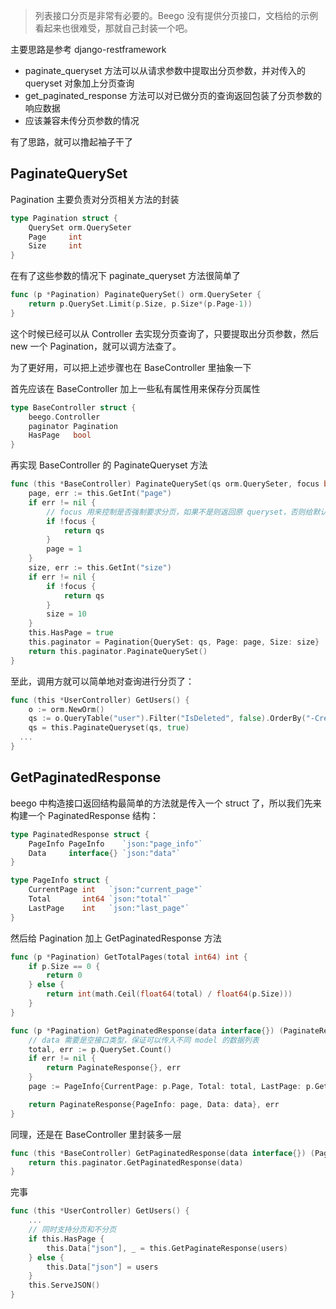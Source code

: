 > 列表接口分页是非常有必要的。Beego 没有提供分页接口，文档给的示例看起来也很难受，那就自己封装一个吧。

主要思路是参考 django-restframework

- paginate_queryset 方法可以从请求参数中提取出分页参数，并对传入的 queryset 对象加上分页查询
- get_paginated_response 方法可以对已做分页的查询返回包装了分页参数的响应数据
- 应该兼容未传分页参数的情况

有了思路，就可以撸起袖子干了

## PaginateQuerySet
Pagination 主要负责对分页相关方法的封装
```go
type Pagination struct {
	QuerySet orm.QuerySeter
	Page     int
	Size     int
}
```

在有了这些参数的情况下 paginate_queryset 方法很简单了
```go
func (p *Pagination) PaginateQuerySet() orm.QuerySeter {
	return p.QuerySet.Limit(p.Size, p.Size*(p.Page-1))
}
```

这个时候已经可以从 Controller 去实现分页查询了，只要提取出分页参数，然后 new 一个 Pagination，就可以调方法查了。

为了更好用，可以把上述步骤也在 BaseController 里抽象一下

首先应该在 BaseController 加上一些私有属性用来保存分页属性
```go
type BaseController struct {
	beego.Controller
	paginator Pagination
	HasPage   bool
}
```
再实现 BaseController 的 PaginateQueryset 方法
```go
func (this *BaseController) PaginateQuerySet(qs orm.QuerySeter, focus bool) orm.QuerySeter {
	page, err := this.GetInt("page")
	if err != nil {
        // focus 用来控制是否强制要求分页，如果不是则返回原 queryset，否则给默认分页参数
		if !focus {
			return qs
		}
		page = 1
	}
	size, err := this.GetInt("size")
	if err != nil {
		if !focus {
			return qs
		}
		size = 10
	}
	this.HasPage = true
	this.paginator = Pagination{QuerySet: qs, Page: page, Size: size}
	return this.paginator.PaginateQuerySet()
}
```

至此，调用方就可以简单地对查询进行分页了：
```go
func (this *UserController) GetUsers() {
	o := orm.NewOrm()
    qs := o.QueryTable("user").Filter("IsDeleted", false).OrderBy("-CreatedAt")
    qs = this.PaginateQueryset(qs, true)
  ...
}
```

## GetPaginatedResponse

beego 中构造接口返回结构最简单的方法就是传入一个 struct 了，所以我们先来构建一个 PaginatedResponse 结构：

```go
type PaginatedResponse struct {
	PageInfo PageInfo    `json:"page_info"`
	Data     interface{} `json:"data"`
}

type PageInfo struct {
	CurrentPage int   `json:"current_page"`
	Total       int64 `json:"total"`
	LastPage    int   `json:"last_page"`
}
```

然后给 Pagination 加上 GetPaginatedResponse 方法
```go
func (p *Pagination) GetTotalPages(total int64) int {
	if p.Size == 0 {
		return 0
	} else {
		return int(math.Ceil(float64(total) / float64(p.Size)))
	}
}

func (p *Pagination) GetPaginatedResponse(data interface{}) (PaginateResponse, error) {
	// data 需要是空接口类型，保证可以传入不同 model 的数据列表
    total, err := p.QuerySet.Count()
	if err != nil {
		return PaginateResponse{}, err
	}
	page := PageInfo{CurrentPage: p.Page, Total: total, LastPage: p.GetTotalPages(total)}

	return PaginateResponse{PageInfo: page, Data: data}, err
}
```

同理，还是在 BaseController 里封装多一层
```go
func (this *BaseController) GetPaginatedResponse(data interface{}) (PaginateResponse, error) {
	return this.paginator.GetPaginatedResponse(data)
}
```

完事
```go
func (this *UserController) GetUsers() {
    ...
    // 同时支持分页和不分页
    if this.HasPage {
		this.Data["json"], _ = this.GetPaginateResponse(users)
	} else {
		this.Data["json"] = users
	}
	this.ServeJSON()
}
```


